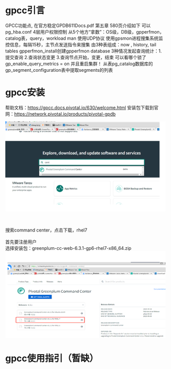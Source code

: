 
# gpcc引言
GPCC功能点, 在官方稳定GPDB611Docs.pdf 第五章 580页介绍如下
可以pg_hba.conf
4层用户权限控制
从5个地方“拿数”：OS级，DB级，gpperfmon，catalog表，query，workload man
使用UDP协议 
使用gpsmon进程搜集系统监控信息，每隔15秒，主节点发送指令来搜集
由3种表组成：now , history, tail tables
gpperfmon_install创建gpperfmon database
3种情况发起查询统计：1.提交查询 2.查询状态变更 3.查询节点开始，变更，结束
可以看哪个锁了
gp_enable_query_metrics = on 并且重启集群！
从表pg_catalog数据库的gp_segment_configuration表中提取segments的列表


# gpcc安装
帮助文档：https://gpcc.docs.pivotal.io/630/welcome.html
安装包下载到官网：https://network.pivotal.io/products/pivotal-gpdb

![gpcc_download1.png](png/gpcc_download1.png)


<br>

搜索command center，点击下载，rhel7<br><br>
首先要注册用户<br>
选择安装包：greenplum-cc-web-6.3.1-gp6-rhel7-x86_64.zip<br>
![gpcc_download2.png](png/gpcc_download2.png)



# gpcc使用指引（暂缺）
